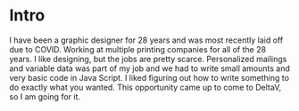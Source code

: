 # Intro

I have been a graphic designer for 28 years and was most recently laid off due to COVID. 
Working at multiple printing companies for all of the 28 years. I like designing, but the jobs are pretty scarce. 
Personalized mailings and variable data was part of my job and we had to write small amounts and very basic code in Java Script. 
I liked figuring out how to write something to do exactly what you wanted. This opportunity came up to come to DeltaV, so I am going for it.

